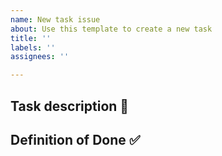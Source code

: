 ```yaml
---
name: New task issue
about: Use this template to create a new task
title: ''
labels: ''
assignees: ''

---
```


## Task description :memo:

## Definition of Done :white_check_mark:
